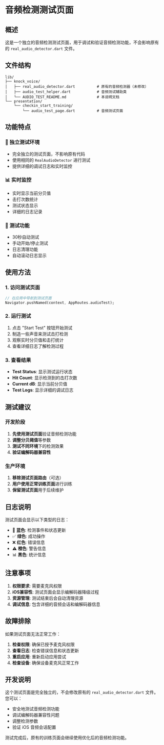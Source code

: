 # 音频检测测试页面

## 概述

这是一个独立的音频检测测试页面，用于调试和验证音频检测功能，不会影响原有的 `real_audio_detector.dart` 文件。

## 文件结构

```
lib/
├── knock_voice/
│   ├── real_audio_detector.dart          # 原有的音频检测器（未修改）
│   ├── audio_test_helper.dart            # 音频测试辅助类
│   └── AUDIO_TEST_README.md              # 本说明文档
└── presentation/
    └── checkin_start_training/
        └── audio_test_page.dart          # 音频测试页面
```

## 功能特点

### 🎯 独立测试环境
- 完全独立的测试页面，不影响原有代码
- 使用相同的 `RealAudioDetector` 进行测试
- 提供详细的调试日志和实时监控

### 📊 实时监控
- 实时显示当前分贝值
- 击打次数统计
- 测试状态显示
- 详细的日志记录

### 🧪 测试功能
- 30秒自动测试
- 手动开始/停止测试
- 日志清理功能
- 自动滚动日志显示

## 使用方法

### 1. 访问测试页面
```dart
// 在应用中导航到测试页面
Navigator.pushNamed(context, AppRoutes.audioTest);
```

### 2. 运行测试
1. 点击 "Start Test" 按钮开始测试
2. 制造一些声音来测试击打检测
3. 观察实时分贝值和击打统计
4. 查看详细日志了解检测过程

### 3. 查看结果
- **Test Status**: 显示测试运行状态
- **Hit Count**: 显示检测到的击打次数
- **Current dB**: 显示当前分贝值
- **Test Logs**: 显示详细的调试日志

## 测试建议

### 开发阶段
1. **先使用测试页面**验证音频检测功能
2. **调整分贝阈值**等参数
3. **测试不同环境**下的检测效果
4. **验证编解码器兼容性**

### 生产环境
1. **移除测试页面路由**（可选）
2. **用户使用正常训练页面**进行训练
3. **保留测试页面**用于后续维护

## 日志说明

测试页面会显示以下类型的日志：

- 🎯 **蓝色**: 检测事件和状态更新
- ✅ **绿色**: 成功操作
- ❌ **红色**: 错误信息
- ⚠️ **橙色**: 警告信息
- 📊 **黑色**: 统计信息

## 注意事项

1. **权限要求**: 需要麦克风权限
2. **iOS兼容性**: 测试页面会显示编解码器降级过程
3. **资源管理**: 测试结束后会自动清理资源
4. **调试信息**: 包含详细的音频会话和编解码器信息

## 故障排除

如果测试页面无法正常工作：

1. **检查权限**: 确保已授予麦克风权限
2. **查看日志**: 检查错误信息和状态更新
3. **重启应用**: 重新启动应用尝试
4. **检查设备**: 确保设备麦克风正常工作

## 开发说明

这个测试页面是完全独立的，不会修改原有的 `real_audio_detector.dart` 文件。您可以：

- 安全地测试音频检测功能
- 调试编解码器兼容性问题
- 调整检测参数
- 验证 iOS 音频会话配置

测试完成后，原有的训练页面会继续使用优化后的音频检测功能。 